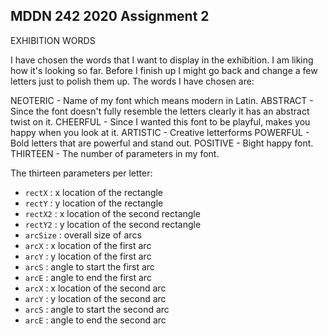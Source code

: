 ## MDDN 242 2020 Assignment 2
EXHIBITION WORDS

I have chosen the words that I want to display in the exhibition. I am liking how it's looking so far. Before I finish up I might go back and change a few letters just to polish them up. The words I have chosen are:

NEOTERIC - Name of my font which means modern in Latin.
ABSTRACT - Since the font doesn't fully resemble the letters clearly it has an abstract twist on it. 
CHEERFUL - Since I wanted this font to be playful, makes you happy when you look at it.
ARTISTIC - Creative letterforms
POWERFUL - Bold letters that are powerful and stand out.
POSITIVE - Bight happy font.
THIRTEEN - The number of parameters in my font.

The thirteen parameters per letter:
  * `rectX` : x location of the rectangle
  * `rectY` : y location of the rectangle
  * `rectX2` : x location of the second rectangle
  * `rectY2` : y location of the second rectangle
  * `arcSize` : overall size of arcs 
  * `arcX` : x location of the first arc
  * `arcY` : y location of the first arc
  * `arcS` : angle to start the first arc
  * `arcE` : angle to end the first arc
  * `arcX` : x location of the second arc
  * `arcY` : y location of the second arc
  * `arcS` : angle to start the second arc
  * `arcE` : angle to end the second arc


